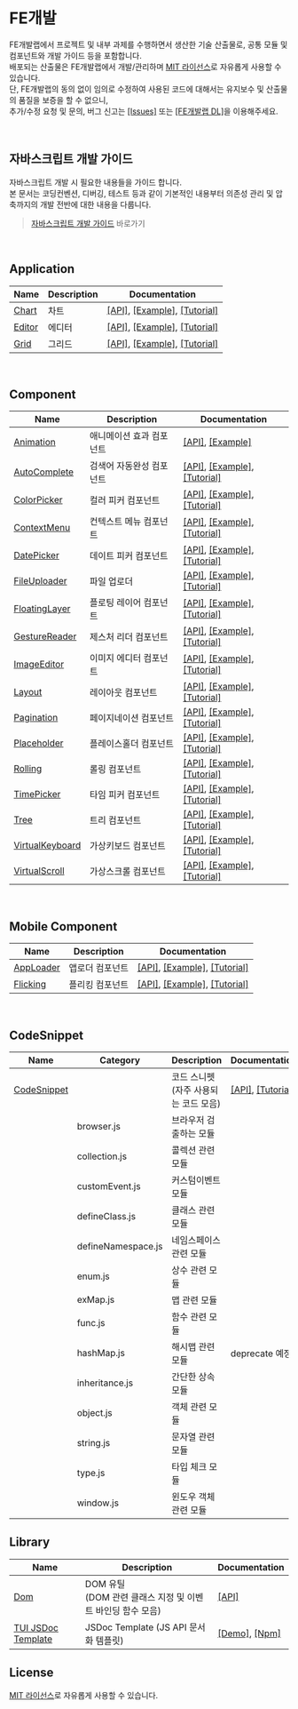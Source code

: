 FE개발
======================
FE개발랩에서 프로젝트 및 내부 과제를 수행하면서 생산한 기술 산출물로, 공통 모듈 및 컴포넌트와 개발 가이드 등을 포함합니다.<br>
배포되는 산출물은 FE개발랩에서 개발/관리하며 [MIT 라이선스](LICENSE)로 자유롭게 사용할 수 있습니다.<br>
단, FE개발랩의 동의 없이 임의로 수정하여 사용된 코드에 대해서는 유지보수 및 산출물의 품질을 보증을 할 수 없으니,<br>
추가/수정 요청 및 문의, 버그 신고는 [[Issues]](https://github.com/nhnent/fe.javascript/issues) 또는 [[FE개발랩 DL]](mailto:dl_javascript@nhnent.com)을 이용해주세요.<br>

<br>

## 자바스크립트 개발 가이드

자바스크립트 개발 시 필요한 내용들을 가이드 합니다.<br>
본 문서는 코딩컨벤션, 디버깅, 테스트 등과 같이 기본적인 내용부터 의존성 관리 및 압축까지의 개발 전반에 대한 내용을 다룹니다.

> [자바스크립트 개발 가이드](https://github.com/nhnent/fe.javascript/wiki) 바로가기

<br>

## Application

|Name|Description|Documentation|
| ---- | ---- | ---- |
|[Chart](https://github.com/nhnent/tui.chart)|차트|[[API]](https://nhnent.github.io/tui.chart/latest), [[Example]](https://nhnent.github.io/tui.chart/latest/tutorial-sample01-01-bar-chart.html), [[Tutorial]](https://github.com/nhnent/tui.chart/wiki/getting-started)|
|[Editor](https://github.com/nhnent/tui.editor)|에디터|[[API]](https://nhnent.github.io/tui.editor/api/latest/), [[Example]](https://nhnent.github.io/tui.editor/), [[Tutorial]](https://github.com/nhnent/tui.editor/wiki/Getting-Started)|
|[Grid](https://github.com/nhnent/tui.grid)|그리드|[[API]](https://nhnent.github.io/tui.grid/api), [[Example]](http://nhnent.github.io/tui.grid/api/tutorial-example01-basic.html), [[Tutorial]](https://github.com/nhnent/tui.grid/wiki/Getting-Started)|
 
<br>

## Component

|Name|Description|Documentation|
| ---- | ---- | ---- |
|[Animation](https://github.com/nhnent/tui.animation)|애니메이션 효과 컴포넌트| [[API]](https://nhnent.github.io/tui.animation/latest/), [[Example]](https://nhnent.github.io/tui.animation/latest/tutorial-example1.html)|
|[AutoComplete](https://github.com/nhnent/tui.auto-complete)|검색어 자동완성 컴포넌트|[[API]](http://nhnent.github.io/tui.auto-complete/latest/), [[Example]](http://nhnent.github.io/tui.auto-complete/latest/tutorial-example01-basic-usage.html), [[Tutorial]](https://github.com/nhnent/tui.auto-complete/wiki)|
|[ColorPicker](https://github.com/nhnent/tui.color-picker)|컬러 피커 컴포넌트|[[API]](http://nhnent.github.io/tui.color-picker/latest/), [[Example]](http://nhnent.github.io/tui.color-picker/latest/tutorial-example00.html), [[Tutorial]](https://github.com/nhnent/tui.color-picker/wiki/Installation)|
|[ContextMenu](https://github.com/nhnent/tui.context-menu)|컨텍스트 메뉴 컴포넌트|[[API]](http://nhnent.github.io/tui.context-menu/latest/), [[Example]](http://nhnent.github.io/tui.context-menu/latest/tutorial-example01-basic-usage.html), [[Tutorial]](https://github.com/nhnent/tui.context-menu/wiki/English-Version)|
|[DatePicker](https://github.com/nhnent/tui.date-picker)|데이트 피커 컴포넌트|[[API]](http://nhnent.github.io/tui.date-picker/latest/), [[Example]](https://nhnent.github.io/tui.date-picker/latest/tutorial-example01-basic.html), [[Tutorial]](https://github.com/nhnent/tui.date-picker/wiki/Getting-Started)|
|[FileUploader](http://nhnent.github.io/tui.file-uploader)|파일  업로더|[[API]](http://nhnent.github.io/tui.file-uploader/latest/), [[Example]](https://nhnent.github.io/tui.file-uploader/latest/tutorial-example01-basic.html), [[Tutorial]](https://github.com/nhnent/tui.file-uploader/wiki/Tutorial)|
|[FloatingLayer](https://github.com/nhnent/tui.floating-layer)|플로팅 레이어 컴포넌트|[[API]](http://nhnent.github.io/tui.floating-layer/latest/), [[Example]](https://nhnent.github.io/tui.floating-layer/latest/tutorial-example01-basic-usage.html), [[Tutorial]](https://github.com/nhnent/tui.floating-layer/wiki/English-Version)|
|[GestureReader](https://github.com/nhnent/tui.gesture-reader)|제스처 리더 컴포넌트|[[API]](http://nhnent.github.io/tui.gesture-reader/latest/), [[Example]](http://nhnent.github.io/tui.gesture-reader/latest/tutorial-example01-basic.html), [[Tutorial]](https://github.com/nhnent/tui.gesture-reader/wiki/English-Version)|
|[ImageEditor](https://github.com/nhnent/tui.image-editor)|이미지 에디터 컴포넌트|[[API]](http://nhnent.github.io/tui.image-editor/latest/), [[Example]](http://nhnent.github.io/tui.image-editor/latest/tutorial-example01-basic.html), [[Tutorial]](https://github.com/nhnent/tui.image-editor/wiki/Basic-Tutorial)|
|[Layout](https://github.com/nhnent/tui.layout)|레이아웃 컴포넌트|[[API]](http://nhnent.github.io/tui.layout/latest/), [[Example]](https://nhnent.github.io/tui.layout/latest/tutorial-example01-basic.html), [[Tutorial]](https://github.com/nhnent/tui.layout/wiki/English-Version)|
|[Pagination](https://github.com/nhnent/tui.pagination/)|페이지네이션 컴포넌트|[[API]](https://nhnent.github.io/tui.pagination/latest/), [[Example]](https://nhnent.github.io/tui.pagination/latest/tutorial-example01-basic.html), [[Tutorial]](https://github.com/nhnent/tui.pagination/wiki/Getting-Started)|
|[Placeholder](https://github.com/nhnent/tui.placeholder)|플레이스홀더 컴포넌트|[[API]](http://nhnent.github.io/tui.placeholder/latest/), [[Example]](https://nhnent.github.io/tui.placeholder/latest/tutorial-example01-basic.html), [[Tutorial]](https://github.com/nhnent/tui.placeholder/wiki/English-Version)|
|[Rolling](https://github.com/nhnent/tui.rolling)|롤링 컴포넌트|[[API]](http://nhnent.github.io/tui.rolling/latest/), [[Example]](http://nhnent.github.io/tui.rolling/latest/tutorial-example01-basic.html), [[Tutorial]](https://github.com/nhnent/tui.rolling/wiki/English-Version)|
|[TimePicker](https://github.com/nhnent/tui.time-picker)|타임 피커 컴포넌트|[[API]](https://nhnent.github.io/tui.time-picker/latest/), [[Example]](https://nhnent.github.io/tui.time-picker/latest/tutorial-example01-basic.html), [[Tutorial]](https://github.com/nhnent/tui.time-picker/wiki/Getting-Started)|
|[Tree](https://github.com/nhnent/tui.tree)|트리 컴포넌트|[[API]](http://nhnent.github.io/tui.tree/latest/), [[Example]](https://nhnent.github.io/tui.tree/latest/tutorial-example01-basic.html), [[Tutorial]](https://github.com/nhnent/tui.tree/wiki/Tutorial)|
|[VirtualKeyboard](https://github.com/nhnent/tui.virtual-keyboard)|가상키보드 컴포넌트|[[API]](http://nhnent.github.io/tui.virtual-keyboard/latest/), [[Example]](https://nhnent.github.io/tui.virtual-keyboard/latest/tutorial-example01-basic.html), [[Tutorial]](https://github.com/nhnent/tui.virtual-keyboard/wiki/English-Version)|
|[VirtualScroll](https://github.com/nhnent/tui.virtual-scroll)|가상스크롤 컴포넌트|[[API]](https://nhnent.github.io/tui.virtual-scroll/latest/), [[Example]](https://nhnent.github.io/tui.virtual-scroll/latest/tutorial-example01-basic.html), [[Tutorial]](https://github.com/nhnent/tui.virtual-scroll/wiki/getting-started)|

<br>

## Mobile Component

|Name|Description|Documentation|
| ---- | ---- | ---- |
|[AppLoader](https://github.com/nhnent/tui.app-loader)|앱로더 컴포넌트|[[API]](http://nhnent.github.io/tui.app-loader/latest/), [[Example]](http://nhnent.github.io/tui.app-loader/latest/tutorial-example01-button.html), [[Tutorial]](https://github.com/nhnent/tui.app-loader/wiki/TUI-AppLoader-2.0.0-Migration-Guide)|
|[Flicking](https://github.com/nhnent/tui.flicking/)|플리킹 컴포넌트|[[API]](http://nhnent.github.io/tui.flicking/latest/), [[Example]](https://nhnent.github.io/tui.flicking/latest/tutorial-example01-basic.html), [[Tutorial]](https://github.com/nhnent/tui.flicking/wiki)|

<br>

## CodeSnippet

|Name|Category|Description|Documentation|
| ---- | ---- | ---- | ---- |
|[CodeSnippet](https://github.com/nhnent/tui.code-snippet/)||코드 스니펫<br>(자주 사용되는 코드 모음)|[[API]](https://nhnent.github.io/tui.code-snippet/latest/index.html), [[Tutorial]](https://github.com/nhnent/fe.javascript/wiki/Toast-UI-CodeSnippet)|
| |browser.js|브라우저 검출하는 모듈||
| |collection.js|콜렉션 관련 모듈||
| |customEvent.js|커스텀이벤트 모듈||
| |defineClass.js|클래스 관련 모듈||
| |defineNamespace.js|네임스페이스 관련 모듈||
| |enum.js|상수 관련 모듈||
| |exMap.js|맵 관련 모듈||
| |func.js|함수 관련 모듈||
| |hashMap.js|해시맵 관련 모듈|deprecate 예정|
| |inheritance.js|간단한 상속 모듈||
| |object.js|객체 관련 모듈||
| |string.js|문자열 관련 모듈||
| |type.js|타입 체크 모듈||
| |window.js|윈도우 객체 관련 모듈||

## Library

|Name|Description| Documentation |
| ---- | ---- | ---- |
|[Dom](https://github.com/nhnent/tui.dom)|DOM 유틸<br>(DOM 관련 클래스 지정 및 이벤트 바인딩 함수 모음)|[[API]](http://nhnent.github.io/tui.dom/latest/)|
|[TUI JSDoc Template](https://github.com/nhnent/tui.jsdoc-template)|JSDoc Template (JS API 문서화 템플릿) | [[Demo]](https://nhnent.github.io/tui.jsdoc-template/latest/), [[Npm]](https://www.npmjs.com/package/tui-jsdoc-template)|

## License

[MIT 라이선스](LICENSE)로 자유롭게 사용할 수 있습니다.
